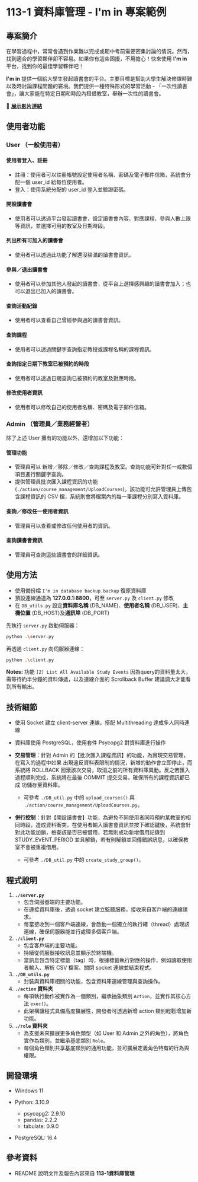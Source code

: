 # 113-1 資料庫管理 - I'm in 專案範例

## 專案簡介

在學習過程中，常常會遇到作業難以完成或期中考前需要密集討論的情況。然而，找到適合的學習夥伴卻不容易。如果你有這些困擾，不用擔心！快來使用 **I'm in** 平台，找到你的最佳學習夥伴吧！

**I'm in** 提供一個給大學生發起讀書會的平台。主要目標是幫助大學生解決修課時難以及時討論課程問題的窘境。我們提供一種特殊形式的學習活動 - 「一次性讀書會」，讓大家能在特定日期和時段內租借教室，舉辦一次性的讀書會。

:link: **[展示影片連結](https://youtu.be/YG6_KMKiZ4s)**



## 使用者功能

### User （一般使用者）

#### 使用者登入、註冊

- 註冊：使用者可以註冊帳號設定使用者名稱、密碼及電子郵件信箱，系統會分配一個 user_id 給每位使用者。
- 登入：使用系統分配的 user_id 登入並驗證密碼。

#### 開設讀書會

- 使用者可以透過平台發起讀書會，設定讀書會內容、對應課程、參與人數上限等資訊，並選擇可用的教室及日期時段。

#### 列出所有可加入的讀書會

- 使用者可以透過此功能了解還沒額滿的讀書會資訊。

#### 參與／退出讀書會

- 使用者可以參加其他人發起的讀書會，從平台上選擇感興趣的讀書會加入；也可以退出已加入的讀書會。

#### 查詢活動紀錄

- 使用者可以查看自己曾經參與過的讀書會資訊。

#### 查詢課程

- 使用者可以透過關鍵字查詢指定教授或課程名稱的課程資訊。

#### 查詢指定日期下教室已被預約的時段

- 使用者可以透過日期查詢已被預約的教室及對應時段。

#### 修改使用者資訊

- 使用者可以修改自己的使用者名稱、密碼及電子郵件信箱。

### Admin （管理員／業務經營者）

除了上述 User 擁有的功能以外，還增加以下功能：

#### 管理功能

- 管理員可以 新增／移除／修改／查詢課程及教室。查詢功能可針對任一或數個項目進行關鍵字查詢。
- 提供管理員批次匯入課程資訊的功能 (`./action/course_management/UploadCourses`)。該功能可允許管理員上傳包含課程資訊的 CSV 檔，系統則會將檔案內的每一筆課程分別寫入資料庫。

#### 查詢／修改任一使用者資訊

- 管理員可以查看或修改任何使用者的資訊。

#### 查詢讀書會資訊

- 管理員可查詢這些讀書會的詳細資訊。



## 使用方法

- 使用備份檔 `I'm in database backup.backup` 復原資料庫
- 預設連線通道為 **127.0.0.1:8800**，可至 `server.py` 及 `client.py` 修改
- 在 `DB_utils.py` 設定**資料庫名稱** (DB_NAME)、**使用者名稱** (DB_USER)、**主機位置** (DB_HOST)及**通訊埠** (DB_PORT)

先執行 `server.py` 啟動伺服器：

```bash
python .\server.py 
```

再透過 `client.py` 向伺服器連線：

```bash
python .\client.py 
```

**Notes:** 功能 `[2] List All Available Study Events` 因為query的資料量太大，需等待約半分鐘的資料傳遞，以及連線介面的 Scrollback Buffer 建議調大才能看到所有輸出。



## 技術細節

- 使用 Socket 建立 client-server 連線，搭配 Multithreading 達成多人同時連線

- 資料庫使用 PostgreSQL，使用套件 Psycopg2 對資料庫進行操作

- **交易管理**：針對 Admin 的【批次匯入課程資訊】的功能，為實現交易管理，在寫入的過程中如果
  出現違反資料表限制的情況，新增的動作會立即停止，而系統將 ROLLBACK 回滾該次交易，取消之前的所有資料庫異動。反之若匯入過程順利完成，系統將在最後 COMMIT 提交交易，確保所有的課程資訊都已成
  功儲存至資料庫。

  - 可參考 `./DB_util.py` 中的 `upload_courses()` 與 `./action/course_management/UploadCourses.py`。

- **併行控制**：針對【開設讀書會】功能，為避免不同使用者同時預約某教室的相同時段，造成資料衝突，在使用者輸入讀書會資訊並按下確認鍵後，系統會針對此功能加鎖，檢查該是否已被借用，若無則成功新增借用記錄到STUDY_EVENT_PERIOD 並且解鎖，若有則解鎖並回傳錯誤訊息，以確保教室不會被重複借用。

  - 可參考 `./DB_util.py` 中的 `create_study_group()`。

  

## 程式說明

1. **`./server.py`**
   - 包含伺服器端的主要功能。
   - 在連接資料庫後，透過 socket 建立監聽服務，接收來自客戶端的連線請求。
   - 每當接收到一個客戶端連線，會啟動一個獨立的執行緒（thread）處理該連線，確保伺服器能並行處理多個客戶端。
2. **`./client.py`**
   - 包含客戶端的主要功能。
   - 持續從伺服器接收訊息並顯示於終端機。
   - 當訊息包含特定標籤（tag）時，根據標籤執行對應的操作，例如讀取使用者輸入、解析 CSV 檔案、關閉 socket 連線並結束程式。
3. **`./DB_utils.py`**
   - 封裝與資料庫相關的功能，包含資料庫連線管理與查詢操作。
4. **`./action` 資料夾**
   - 每項執行動作被實作為一個類別，繼承抽象類別 `Action`，並實作其核心方法 `exec()`。
   - 此架構讓程式具備高度擴展性，開發者可透過新增 action 類別輕鬆增加新功能。
5. **`./role` 資料夾**
   - 為支援未來擴展更多角色類型（如 User 和 Admin 之外的角色），將角色實作為類別，並繼承基底類別 `Role`。
   - 每個角色類別共享基底類別的通用功能，並可擴展定義角色特有的行為與權限。



## 開發環境

- Windows 11

- Python: 3.10.9

  - psycopg2: 2.9.10
  - pandas: 2.2.2
  - tabulate: 0.9.0

- PostgreSQL: 16.4

  

## 參考資料

- README 說明文件及報告內容來自 **113-1資料庫管理**

